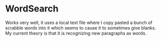 # WordSearch
Works very well, it uses a local text file where I copy pasted a bunch of scrabble words into it which seems to cause it to sometimes give blanks. My current theory is that it is recognizing new paragraphs as words.
